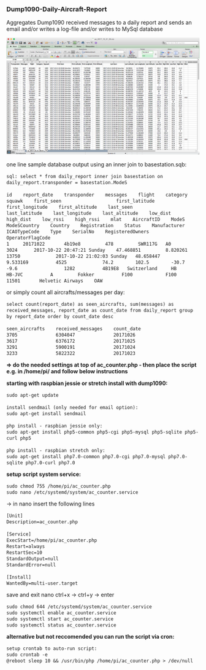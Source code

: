 ### Dump1090-Daily-Aircraft-Report

Aggregates Dump1090 received messages to a daily report and sends an email and/or writes a log-file and/or writes to MySql database

![Alt text](screen.png?raw=true "Sample Report")

one line sample database output using an inner join to basestation.sqb:

    sql: select * from daily_report inner join basestation on daily_report.transponder = basestation.ModeS

	id    report_date    transponder    messages    flight    category    squawk    first_seen                    first_latitude    first_longitude    first_altitude    last_seen                    last_latitude    last_longitude    last_altitude    low_dist    high_dist    low_rssi    high_rssi    mlat    AircraftID    ModeS    ModeSCountry    Country    Registration    Status    Manufacturer    ICAOTypeCode    Type    SerialNo    RegisteredOwners    OperatorFlagCode
	1     20171022       4b19e8         478         SWR117G   A0          3024      2017-10-22 20:47:21 Sunday    47.468851         8.820261           13750             2017-10-22 21:02:03 Sunday   48.658447        9.533169          4525             74.2        102.5        -30.7       -9.6                 1282          4B19E8   Switzerland     HB         HB-JVC          A         Fokker          F100            F100    11501       Helvetic Airways    OAW

or simply count all aircrafts/messages per day:

	select count(report_date) as seen_aircrafts, sum(messages) as received_messages, report_date as count_date from daily_report group by report_date order by count_date desc

	seen_aircrafts    received_messages    count_date
	3705              6304047              20171026
	3617              6376172              20171025
	3291              5900191              20171024
	3233              5822322              20171023
	
**=> do the needed settings at top of ac_counter.php - then place the script e.g. in /home/pi/ and follow below instructions**

**starting with raspbian jessie or stretch install with dump1090:**

    sudo apt-get update

	install sendmail (only needed for email option):
	sudo apt-get install sendmail

	php install - raspbian jessie only:
	sudo apt-get install php5-common php5-cgi php5-mysql php5-sqlite php5-curl php5

	php install - raspbian stretch only:
	sudo apt-get install php7.0-common php7.0-cgi php7.0-mysql php7.0-sqlite php7.0-curl php7.0


**setup script system service:**

    sudo chmod 755 /home/pi/ac_counter.php
    sudo nano /etc/systemd/system/ac_counter.service

-> in nano insert the following lines

    [Unit]
    Description=ac_counter.php
    
    [Service]
    ExecStart=/home/pi/ac_counter.php
    Restart=always
    RestartSec=10
    StandardOutput=null
    StandardError=null
    
    [Install]
    WantedBy=multi-user.target

save and exit nano ctrl+x -> ctrl+y -> enter

    sudo chmod 644 /etc/systemd/system/ac_counter.service
    sudo systemctl enable ac_counter.service
    sudo systemctl start ac_counter.service
    sudo systemctl status ac_counter.service
    
**alternative but not reccomended you can run the script via cron:**

	setup crontab to auto-run script:
	sudo crontab -e
	@reboot sleep 10 && /usr/bin/php /home/pi/ac_counter.php > /dev/null


